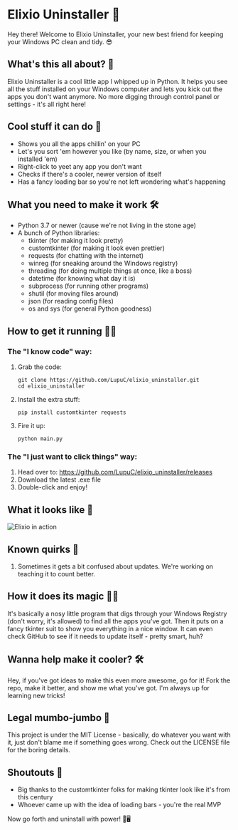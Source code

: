 # Elixio Uninstaller 🚀

Hey there! Welcome to Elixio Uninstaller, your new best friend for keeping your Windows PC clean and tidy. 😎

## What's this all about? 🤔

Elixio Uninstaller is a cool little app I whipped up in Python. It helps you see all the stuff installed on your Windows computer and lets you kick out the apps you don't want anymore. No more digging through control panel or settings - it's all right here!

## Cool stuff it can do 🌟

- Shows you all the apps chillin' on your PC
- Let's you sort 'em however you like (by name, size, or when you installed 'em)
- Right-click to yeet any app you don't want
- Checks if there's a cooler, newer version of itself
- Has a fancy loading bar so you're not left wondering what's happening

## What you need to make it work 🛠️

- Python 3.7 or newer (cause we're not living in the stone age)
- A bunch of Python libraries:
  - tkinter (for making it look pretty)
  - customtkinter (for making it look even prettier)
  - requests (for chatting with the internet)
  - winreg (for sneaking around the Windows registry)
  - threading (for doing multiple things at once, like a boss)
  - datetime (for knowing what day it is)
  - subprocess (for running other programs)
  - shutil (for moving files around)
  - json (for reading config files)
  - os and sys (for general Python goodness)

## How to get it running 🏃‍♂️

### The "I know code" way:

1. Grab the code:
   ```
   git clone https://github.com/LupuC/elixio_uninstaller.git
   cd elixio_uninstaller
   ```

2. Install the extra stuff:
   ```
   pip install customtkinter requests
   ```

3. Fire it up:
   ```
   python main.py
   ```

### The "I just want to click things" way:

1. Head over to: https://github.com/LupuC/elixio_uninstaller/releases
2. Download the latest .exe file
3. Double-click and enjoy!

## What it looks like 📸

![Elixio in action](https://github.com/user-attachments/assets/4818b694-ea9d-4359-bfdd-6dd14da3524e)

## Known quirks 🐛

1. Sometimes it gets a bit confused about updates. We're working on teaching it to count better.

## How it does its magic 🎩✨

It's basically a nosy little program that digs through your Windows Registry (don't worry, it's allowed) to find all the apps you've got. Then it puts on a fancy tkinter suit to show you everything in a nice window. It can even check GitHub to see if it needs to update itself - pretty smart, huh?

## Wanna help make it cooler? 🛠️

Hey, if you've got ideas to make this even more awesome, go for it! Fork the repo, make it better, and show me what you've got. I'm always up for learning new tricks!

## Legal mumbo-jumbo 📜

This project is under the MIT License - basically, do whatever you want with it, just don't blame me if something goes wrong. Check out the LICENSE file for the boring details.

## Shoutouts 🙌

- Big thanks to the customtkinter folks for making tkinter look like it's from this century
- Whoever came up with the idea of loading bars - you're the real MVP

Now go forth and uninstall with power! 💪🖥️